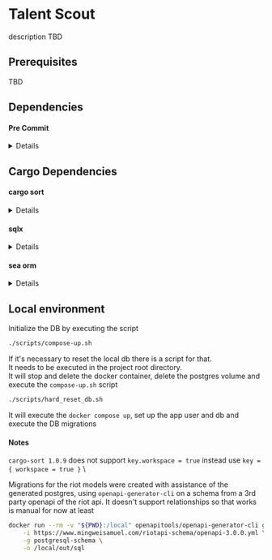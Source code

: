 # Talent Scout

description TBD

## Prerequisites

TBD

## Dependencies

#### Pre Commit

<details>

`pre-commit` is used to automatically run quality checks, such as formatting and linting, before each commit.

#### 1. Install pre-commit

Make sure you have Python and pip installed, then run:

```bash
pip install pre-commit
```

#### 2. Install the git hook scripts

```bash
pre-commit install
```

#### 3. (optional) Run against all the files ¶

- run pre-commit install to set up the git hook scripts
- (runs automatically before each commit but only for changed files)

```bash
pre-commit run --all-files
```

</details>

## Cargo Dependencies

#### cargo sort

<details>

Sorts dependencies alphabetically

#### 1. Install cargo-sort

```bash
cargo install cargo-sort
```

#### 2. Sort dependencies for all members

```bash
cargo sort -w
```

</details>

#### sqlx

<details>

#### 1. Install sqlx

```bash
cargo install sqlx-cli
```

#### 2. Prepare offline environment

Generate offline sql data (needs postgres to be running)\
sqlx calls into our database at compile-time to ensure that all queries can be successfully executed considering
the schemas of our tables.\
We use this command locally to save the results so that we don't need a live connection on the CI pipelines.\
We will need the env variable `SQLX_OFFLINE=true` to use the offline data

```bash
cargo sqlx prepare --workspace -- --all-targets
```

We can also use it locally

```bash
SQLX_OFFLINE=true cargo run
```

#### 3. Add migration

Needs the environment variable DATABASE_URL to be set

```bash
sqlx migrate add <migration_name>
```

We can set the env variable inline

```bash
DATABASE_URL=postgres://user:pass@localhost:5432/talent-scout sqlx migrate add <migration_name>
```

#### 4. Start migration

```bash
sqlx migrate run
```

</details>

#### sea orm

<details>

#### 1. Install sea orm

```bash
cargo install sea-orm-cli
```

#### 2. Generate entities

Needs the environment variable DATABASE_URL to be set

```bash
sea-orm-cli generate entity -s <schema_name> -o <output_folder>
```

We can set the env variable inline

```bash
DATABASE_URL=postgres://user:pass@localhost:5432/talent-scout sea-orm-cli generate entity -s <schema_name> -o <output_folder>
```

I found a problem with types, when there is a type under a specific schema the program didn't identify that
I had to manually edit its name to add the schema as prefix. see `table/match_v5/sea_orm_active_enums.rs`

</details>

## Local environment

Initialize the DB by executing the script

```bash
./scripts/compose-up.sh
```

If it's necessary to reset the local db there is a script for that. \
It needs to be executed in the project root directory. \
It will stop and delete the docker container, delete the postgres volume and execute the `compose-up.sh` script

```bash
./scripts/hard_reset_db.sh
```

It will execute the `docker compose up`, set up the app user and db and execute the DB migrations

#### Notes

`cargo-sort 1.0.9` does not support `key.workspace = true` instead use `key = { workspace = true }` \

Migrations for the riot models were created with assistance of the generated postgres, using `openapi-generator-cli` on a schema from a 3rd party openapi of the riot api.
It doesn't support relationships so that works is manual for now at least

```bash
docker run --rm -v "${PWD}:/local" openapitools/openapi-generator-cli generate \
    -i https://www.mingweisamuel.com/riotapi-schema/openapi-3.0.0.yml \
    -g postgresql-schema \
    -o /local/out/sql
```
